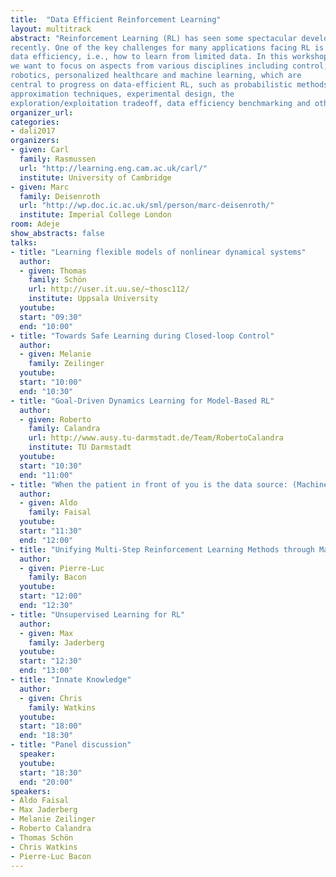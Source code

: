 ```yaml
---
title:  "Data Efficient Reinforcement Learning"
layout: multitrack
abstract: "Reinforcement Learning (RL) has seen some spectacular developments
recently. One of the key challenges for many applications facing RL is
data efficiency, i.e., how to learn from limited data. In this workshop
we want to focus on aspects from various disciplines including control,
robotics, personalized healthcare and machine learning, which are
central to progress on data-efficient RL, such as probabilistic methods,
approximation techniques, experimental design, the
exploration/exploitation tradeoff, data efficiency benchmarking and others."
organizer_url: 
categories:
- dali2017
organizers:
- given: Carl 
  family: Rasmussen
  url: "http://learning.eng.cam.ac.uk/carl/"
  institute: University of Cambridge
- given: Marc 
  family: Deisenroth
  url: "http://wp.doc.ic.ac.uk/sml/person/marc-deisenroth/"
  institute: Imperial College London  
room: Adeje
show_abstracts: false
talks:
- title: "Learning flexible models of nonlinear dynamical systems"
  author:
  - given: Thomas
    family: Schön
    url: http://user.it.uu.se/~thosc112/
    institute: Uppsala University
  youtube: 
  start: "09:30"
  end: "10:00"
- title: "Towards Safe Learning during Closed-loop Control"
  author:
  - given: Melanie
    family: Zeilinger
  youtube: 
  start: "10:00"
  end: "10:30"
- title: "Goal-Driven Dynamics Learning for Model-Based RL"
  author:
  - given: Roberto
    family: Calandra
    url: http://www.ausy.tu-darmstadt.de/Team/RobertoCalandra
    institute: TU Darmstadt
  youtube: 
  start: "10:30"
  end: "11:00"
- title: "When the patient in front of you is the data source: (Machine) learning to adapt in real-time to acute clinical settings"
  author:
  - given: Aldo
    family: Faisal
  youtube: 
  start: "11:30"
  end: "12:00"
- title: "Unifying Multi-Step Reinforcement Learning Methods through Matrix Splittings"
  author:
  - given: Pierre-Luc
    family: Bacon
  youtube: 
  start: "12:00"
  end: "12:30"
- title: "Unsupervised Learning for RL"
  author:
  - given: Max
    family: Jaderberg
  youtube: 
  start: "12:30"
  end: "13:00"
- title: "Innate Knowledge"
  author:
  - given: Chris
    family: Watkins
  youtube: 
  start: "18:00"
  end: "18:30"
- title: "Panel discussion"
  speaker: 
  youtube: 
  start: "18:30"
  end: "20:00"
speakers:
- Aldo Faisal
- Max Jaderberg
- Melanie Zeilinger
- Roberto Calandra
- Thomas Schön
- Chris Watkins
- Pierre-Luc Bacon
---
```

